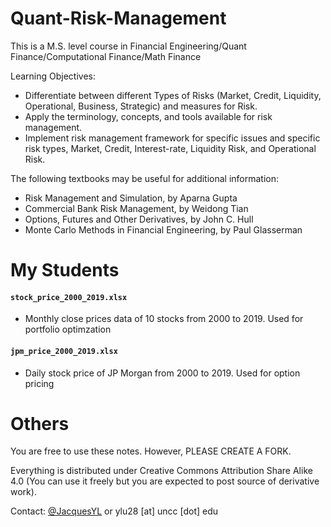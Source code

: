 # Quant-Risk-Management

This is a M.S. level course in Financial Engineering/Quant Finance/Computational Finance/Math Finance

Learning Objectives:

* Differentiate between different Types of Risks (Market, Credit, Liquidity, Operational, Business,
Strategic) and measures for Risk.
* Apply the terminology, concepts, and tools available for risk management.
* Implement risk management framework for specific issues and specific risk types, Market, Credit,
Interest-rate, Liquidity Risk, and Operational Risk.

The following textbooks may be useful for additional information:

* Risk Management and Simulation, by Aparna Gupta
* Commercial Bank Risk Management, by Weidong Tian
* Options, Futures and Other Derivatives, by John C. Hull
* Monte Carlo Methods in Financial Engineering, by Paul Glasserman

# My Students

#### `stock_price_2000_2019.xlsx`

* Monthly close prices data of 10 stocks from 2000 to 2019. Used for portfolio optimzation

#### `jpm_price_2000_2019.xlsx`

* Daily stock price of JP Morgan from 2000 to 2019. Used for option pricing 

# Others

You are free to use these notes. However, PLEASE CREATE A FORK.

Everything is distributed under Creative Commons Attribution Share Alike 4.0 (You can use it freely but you are expected to post source of derivative work).

Contact: [@JacquesYL](https://github.com/JacquesYL) or ylu28 [at] uncc [dot] edu


